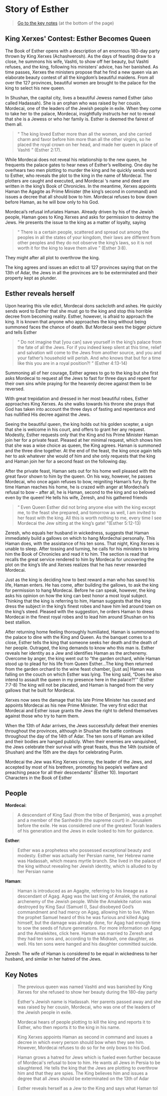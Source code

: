 # Story of Esther

> [Go to the key notes](esther?id=key-notes) (at the bottom of the page)

## King Xerxes' Contest: Esther Becomes Queen

The Book of Esther opens with a description of an enormous 180-day party thrown by King Xerxes (Achashverosh). As the days of feasting draw to a close, he summons his wife, Vashti, to show off her beauty, but Vashti refuses, and the king, following his ministers’ advice, has her banished. As time passes, Xerxes the ministers propose that he find a new queen via an elaborate beauty contest of all the kingdom’s beautiful maidens. From all over the 127 provinces, beautiful women are brought to the palace for the king to select his new queen.

In Shushan, the capital city, lives a beautiful Jewess named Esther (also called Hadassah). She is an orphan who was raised by her cousin, Mordecai, one of the leaders of the Jewish people in exile. When they come to take her to the palace, Mordecai, insightfully instructs her not to reveal that she is a Jewess or who her family is. 
Esther is deemed the fairest of them all.

> “ The king loved Esther more than all the women, and she carried charm and favor before him more than all the other virgins, so he placed the royal crown on her head, and made her queen in place of Vashti ” (Esther 2:17).

While Mordecai does not reveal his relationship to the new queen, he frequents the palace gates to hear news of Esther’s wellbeing. One day he overhears two men plotting to murder the king and he quickly sends word to Esther, who reveals the plot to the king in the name of Mordecai. The plotters are caught and executed, and Mordecai ‘s name and deed are written in the king’s Book of Chronicles. In the meantime, Xerxes appoints Haman the Agagite as Prime Minister (the king’s second in command) and issues a decree that all should bow to him. Mordecai refuses to bow down before Haman, as he will bow only to his God. 

Mordecai’s refusal infuriates Haman. Already driven by his of the Jewish people, Haman goes to King Xerxes and asks for permission to destroy the Jews. He presents the issue to the king as a matter of loyalty, saying

> “ There is a certain people, scattered and spread out among the peoples in all the states of your kingdom, their laws are different from other peoples and they do not observe the king’s laws, so it is not worth it for the king to leave them alive ” (Esther 3:8). 

They might after all plot to overthrow the king.

The king agrees and issues an edict to all 127 provinces saying that on the 13th of Adar, the Jews in all the provinces are to be exterminated and their property kept as plunder.

## Esther reveals herself

Upon hearing this vile edict, Mordecai dons sackcloth and ashes. He quickly sends word to Esther that she must go to the king and stop this horrible decree from becoming reality. Esther, however, is afraid to approach the king. It is known that anyone who approaches the king without being summoned faces the chance of death. But Mordecai sees the bigger picture and tells Esther 

> “ Do not imagine that [you can] save yourself in the king’s palace from the fate of all the Jews. For if you indeed keep silent at this time, relief and salvation will come to the Jews from another source, and you and your father’s household will perish. And who knows that but for a time like this you are in a royal position?! ” (Esther 4:13-14)

Summoning all of her courage, Esther agrees to go to the king but she first asks Mordecai to request all the Jews to fast for three days and repent for their own sins while praying for the heavenly decree against them to be reversed.

With great trepidation and dressed in her most beautiful robes, Esther approaches King Xerxes. As she walks towards his throne she prays that God has taken into account the three days of fasting and repentance and has nullified His decree against the Jews. 

Seeing the beautiful queen, the king holds out his golden scepter, a sign that she is welcome in his court, and offers to grant her any request. Modestly, Esther requests only that the King and his Prime Minister Haman join her for a private feast. Pleased at her minimal request, which shows him that she was a wise choice as queen, the King agrees. Haman is summoned and the three dine together. At the end of the feast, the king once again tells her to ask whatever she would of him and she only requests that the king and Haman join her for a second feast on the following day.

After the private feast, Haman sets out for his home well pleased with the great favor shown to him by the queen. On his way, however, he passes Mordecai, who once again refuses to bow, reigniting Haman’s fury. By the time Haman reaches his home, he is crazed with anger at Mordechai’s refusal to bow – after all, he is Haman, second to the king and so beloved even by the queen! 
He tells his wife, Zeresh, and his gathered friends 

> “ Even Queen Esther did not bring anyone else with the king except me, to the feast she prepared, and tomorrow as well, I am invited to her feast with the king. All this is worth nothing to me, every time I see Mordecai the Jew sitting at the king’s gate! ”(Esther 5:12-13)

Zeresh, who equals her husband in wickedness, suggests that Haman immediately build a gallows on which to hang Mordechai personally. This Haman does, with the assistance of his ten sons. That night, King Xerxes is unable to sleep. After tossing and turning, he calls for his ministers to bring him the Book of Chronicles and read it to him. The section is read that recalls the great service rendered to him by Mordecai for uncovering the plot on the king’s life and Xerxes realizes that he has never rewarded Mordecai. 

Just as the king is deciding how to best reward a man who has saved his life, Haman enters. He has come, after building the gallows, to ask the king for permission to hang Mordecai. Before he can speak, however, the king asks his opinion on how the king can best honor a most loyal subject. Thinking that the king is referring to him, Haman suggests that the king dress the subject in the king’s finest robes and have him led around town on the king’s steed. Pleased with the suggestion, he orders Haman to dress Mordecai in the finest royal robes and to lead him around Shushan on his best stallion.

After returning home feeling thoroughly humiliated, Haman is summoned to the palace to dine with the King and Queen. As the banquet comes to a close, Esther tells the king that someone seeks her death and the death of her people. Outraged, the king demands to know who this man is. Esther reveals her identity as a Jew and identifies Haman as the archenemy. Overcome by anger, the king went out to “the garden orchard, while Haman stood up to plead for his life from Queen Esther…The king then returned from the garden orchard to the wine feast chamber, [just as] Haman was falling on the couch on which Esther was lying. The king said, “Does he also intend to assault the queen in my presence here in the palace?!'” (Esther 7:7-8) The king will not be placated, and Haman is hanged from the very gallows that he built for Mordecai.

Xerxes now sees the damage that his late Prime Minister has caused and appoints Mordecai as his new Prime Minister. The very first edict that Mordecai and Esther issue grants the Jews the right to defend themselves against those who try to harm them.

When the 13th of Adar arrives, the Jews successfully defeat their enemies throughout the provinces, although in Shushan the battle continues throughout the day of the 14th of Adar. The ten sons of Haman are killed and their bodies are hanged publicly. When their enemies are vanquished, the Jews celebrate their survival with great feasts, thus the 14th (outside of Shushan) and the 15th are the days for celebrating Purim.

Mordecai the Jew was King Xerxes viceroy, the leader of the Jews, and accepted by most of his brethren, promoting his people’s welfare and preaching peace for all their descendants” (Esther 10).
Important Characters in the Book of Esther

## People

**Mordecai**:
> A descendant of King Saul (from the tribe of Benjamin), was a prophet and a member of the Sanhedrin (the supreme court) in Jerusalem before the exile. He was considered one of the greatest Torah leaders of his generation and the Jews in exile looked to him for guidance.

**Esther**:
> Esther was a prophetess who possessed exceptional beauty and modesty. Esther was actually her Persian name, her Hebrew name was Hadassah, which means myrtle branch. She lived in the palace of the king without revealing her Jewish identity, which is alluded to by her Persian name

**Haman**:
> Haman is introduced as an Agagite, referring to his lineage as a descendant of Agag. Agag was the last king of Amalek, the national archenemy of the Jewish people. While the Amalekite nation was destroyed by King Saul (Samuel I), Saul disobeyed God’s commandment and had mercy on Agag, allowing him to live. When the prophet Samuel heard of this he was furious and killed Agag himself, but the damage was already done, for Agag had enough time to sow the seeds of future generations. For more information on Agag and the Amalekites, click here. Haman was married to Zeresh and they had ten sons and, according to the Midrash, one daughter, as well. His ten sons were hanged and his daughter committed suicide.

Zeresh: The wife of Haman is considered to be equal in wickedness to her husband, and similar in her hatred of the Jews. 

## Key Notes
> The previous queen was named Vashti and was banished by King Xerxes for she refused to show her beauty during the 180-day party

> Esther's Jewish name is Hadassah. Her parents passed away and she was raised by her cousin, Mordecai, who was one of the leaders of the Jewish people in exile.

> Mordecai hears of people plotting to kill the king and reports it to Esther, who then reports it to the king in his name.

> King Xerxes appoints Haman as second in command and issues a decree in which every person should bow when they see him. However, Mordecai refuses to do so for he only bows to his God.

> Haman grows a hatred for Jews which is fueled even further because of Mordecai's refusal to bow to him. He wants all Jews in Persia to be slaughtered. He tells the king that the Jews are plotting to overthrow him and that they are spies. The King believes him and issues a degree that all Jews should be exterminated on the 13th of Adar

> Esther reveals herself as a Jew to the King and says what Haman tol